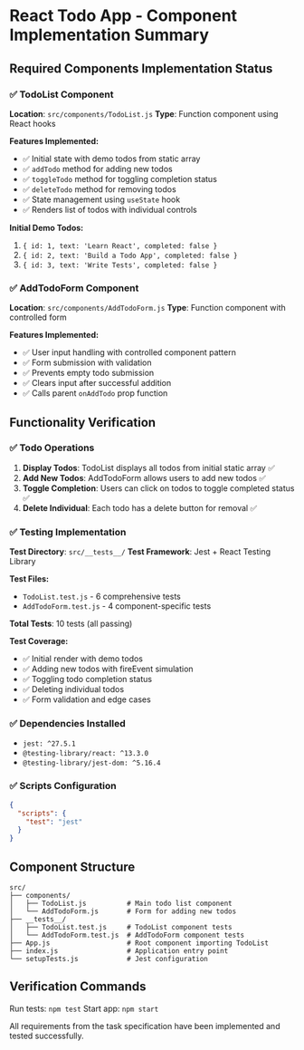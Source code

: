 # React Todo App - Component Implementation Summary

## Required Components Implementation Status

### ✅ TodoList Component
**Location**: `src/components/TodoList.js`
**Type**: Function component using React hooks

**Features Implemented:**
- ✅ Initial state with demo todos from static array
- ✅ `addTodo` method for adding new todos
- ✅ `toggleTodo` method for toggling completion status
- ✅ `deleteTodo` method for removing todos
- ✅ State management using `useState` hook
- ✅ Renders list of todos with individual controls

**Initial Demo Todos:**
1. `{ id: 1, text: 'Learn React', completed: false }`
2. `{ id: 2, text: 'Build a Todo App', completed: false }`
3. `{ id: 3, text: 'Write Tests', completed: false }`

### ✅ AddTodoForm Component
**Location**: `src/components/AddTodoForm.js`
**Type**: Function component with controlled form

**Features Implemented:**
- ✅ User input handling with controlled component pattern
- ✅ Form submission with validation
- ✅ Prevents empty todo submission
- ✅ Clears input after successful addition
- ✅ Calls parent `onAddTodo` prop function

## Functionality Verification

### ✅ Todo Operations
1. **Display Todos**: TodoList displays all todos from initial static array ✅
2. **Add New Todos**: AddTodoForm allows users to add new todos ✅
3. **Toggle Completion**: Users can click on todos to toggle completed status ✅
4. **Delete Individual**: Each todo has a delete button for removal ✅

### ✅ Testing Implementation
**Test Directory**: `src/__tests__/`
**Test Framework**: Jest + React Testing Library

**Test Files:**
- `TodoList.test.js` - 6 comprehensive tests
- `AddTodoForm.test.js` - 4 component-specific tests

**Total Tests**: 10 tests (all passing)

**Test Coverage:**
- ✅ Initial render with demo todos
- ✅ Adding new todos with fireEvent simulation
- ✅ Toggling todo completion status
- ✅ Deleting individual todos
- ✅ Form validation and edge cases

### ✅ Dependencies Installed
- `jest: ^27.5.1`
- `@testing-library/react: ^13.3.0`
- `@testing-library/jest-dom: ^5.16.4`

### ✅ Scripts Configuration
```json
{
  "scripts": {
    "test": "jest"
  }
}
```

## Component Structure

```
src/
├── components/
│   ├── TodoList.js          # Main todo list component
│   └── AddTodoForm.js       # Form for adding new todos
├── __tests__/
│   ├── TodoList.test.js     # TodoList component tests
│   └── AddTodoForm.test.js  # AddTodoForm component tests
├── App.js                   # Root component importing TodoList
├── index.js                 # Application entry point
└── setupTests.js            # Jest configuration
```

## Verification Commands

Run tests: `npm test`
Start app: `npm start`

All requirements from the task specification have been implemented and tested successfully.